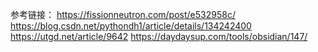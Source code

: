 参考链接：
https://fissionneutron.com/post/e532958c/
https://blog.csdn.net/pythondh1/article/details/134242400
https://utgd.net/article/9642
https://daydaysup.com/tools/obsidian/147/